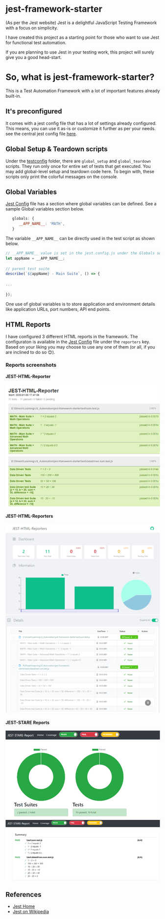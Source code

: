 # jest-framework-starter
(As per the Jest website) Jest is a delightful JavaScript Testing Framework with a focus on simplicity.

I have created this project as a starting point for those who want to use Jest for functional test automation. 

If you are planning to use Jest in your testing work, this project will surely give you a good head-start.

# So, what is jest-framework-starter?
This is a Test Automation Framework with a lot of important features already built-in.
## It's preconfigured
It comes with a jest config file that has a lot of settings already configured. This means, you can use it as-is or  customize it further as per your needs. see the central jest config file [here](https://github.com/dineshvelhal/jest-framework-starter/blob/master/jest.config.js).

## Global Setup & Teardown scripts
Under the [testconfig](https://github.com/dineshvelhal/jest-framework-starter/tree/master/testconfig) folder, there are `global_setup` and `global_teardown` scripts. They run only once for entire set of tests that get executed. You may add global-level setup and teardown code here. To begin with, these scripts only print the colorful messages on the console.

## Global Variables
[Jest Config](https://github.com/dineshvelhal/jest-framework-starter/blob/master/jest.config.js) file has a section where global variables can be defined. See a sample Global variables section below.
```javascript
   globals: {
      __APP_NAME__: 'MATH',
   }
```
The variable `__APP_NAME__` can be directly used in the test script as shown below.

```javascript
// __APP_NAME__ value is set in the jest.config.js under the Globals section
let appName = __APP_NAME__;

// parent test suite
describe(`${appName} - Main Suite`, () => { 

...

});
```
One use of global variables is to store application and environment details like application URLs, port numbers, API end points.

## HTML Reports
I have configured 3 different HTML reports in the framework. The configuraton is available in the [Jest Config](https://github.com/dineshvelhal/jest-framework-starter/blob/master/jest.config.js) file under the `reporters` key. Based on your liking you may choose to use any one of them (or all, if you are inclined to do so 😊).
### Reports screenshots
#### JEST-HTML-Reporter
![JEST-HTML-Reporter](JEST-HTML-Reporter.png)
#### JEST-HTML-Reporters
![JEST-HTML-Reporters_1](JEST-HTML-Reporters_1.png)
![JEST-HTML-Reporters_2](JEST-HTML-Reporters_2.png)
#### JEST-STARE Reports
![JEST-STARE-1](JEST-STARE-1.png)
![JEST-STARE-2](JEST-STARE-2.png)


## References
- [Jest Home](https://jestjs.io/en/)
- [Jest on Wikipedia](https://en.wikipedia.org/wiki/Jest_(JavaScript_framework))
